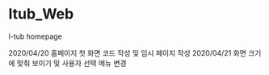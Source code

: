 # Itub_Web
I-tub homepage

2020/04/20 홈페이지 첫 화면 코드 작성 및 임시 페이지 작성
2020/04/21 화면 크기에 맞춰 보이기 및 사용자 선택 메뉴 변경